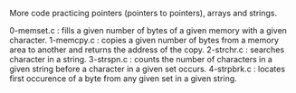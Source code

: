 More code practicing pointers (pointers to pointers), arrays and strings.

0-memset.c : fills a given number of bytes of a given memory with a given character.
1-memcpy.c : copies a given number of bytes from a memory area to another and returns the address of the copy.
2-strchr.c : searches character in a string.
3-strspn.c : counts the number of characters in a given string before a character in a given set occurs.
4-strpbrk.c : locates first occurence of a byte from any given set in a given string.
